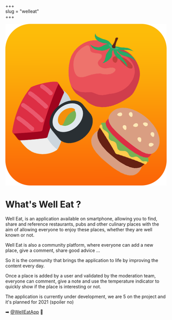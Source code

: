 +++  
slug = "welleat"	
+++

<img src="/images/welleat.png" alt="logo2" id="logo2"> 
 
# What's Well Eat ?

Well Eat, is an application available on smartphone, allowing you to find, share and reference restaurants, pubs and other culinary places with the aim of allowing everyone to enjoy these places, whether they are well known or not.

Well Eat is also a community platform, where everyone can add a new place, give a comment, share good advice ...

So it is the community that brings the application to life by improving the content every day.

Once a place is added by a user and validated by the moderation team, everyone can comment, give a note and use the temperature indicator to quickly show if the place is interesting or not.

The application is currently under development, we are 5 on the project and it's planned for 2021 (spoiler no)

➡ [@WellEatApp](https://twitter.com/WellEatApp "Twitter Well Eat") 🍺
